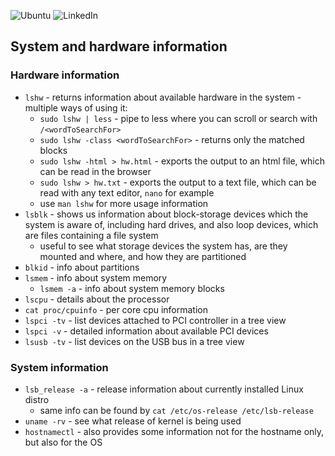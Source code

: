 ![Ubuntu](https://img.shields.io/badge/Ubuntu-E95420?style=for-the-badge&logo=ubuntu&logoColor=white)
![LinkedIn](https://img.shields.io/badge/linkedin-%230077B5.svg?style=for-the-badge&logo=linkedin&logoColor=white)
## System and hardware information

### Hardware information
- `lshw` - returns information about available hardware in the system - multiple ways of using it:
  - `sudo lshw | less` - pipe to less where you can scroll or search with `/<wordToSearchFor>`
  - `sudo lshw -class <wordToSearchFor>` - returns only the matched blocks
  - `sudo lshw -html > hw.html` - exports the output to an html file, which can be read in the browser
  - `sudo lshw > hw.txt` - exports the output to a text file, which can be read with any text editor, `nano` for example
  - use `man lshw` for more usage information
- `lsblk` - shows us information about block-storage devices which the system is aware of, including hard drives, and also loop devices, which are files containing a file system
  - useful to see what storage devices the system has, are they mounted and where, and how they are partitioned
- `blkid` - info about partitions
- `lsmem` - info about system memory
  - `lsmem -a` - info about system memory blocks
- `lscpu` - details about the processor
- `cat proc/cpuinfo` - per core cpu information
- `lspci -tv` - list devices attached to PCI controller in a tree view
- `lspci -v` - detailed information about available PCI devices
- `lsusb -tv` - list devices on the USB bus in a tree view

### System information
- `lsb_release -a` - release information about currently installed Linux distro
  - same info can be found by `cat /etc/os-release /etc/lsb-release`
- `uname -rv` - see what release of kernel is being used
- `hostnamectl` - also provides some information not for the hostname only, but also for the OS
